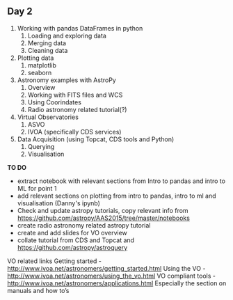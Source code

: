 ## Day 2

1. Working with pandas DataFrames in python
    1. Loading and exploring data
    2. Merging data
    3. Cleaning data
2. Plotting data
    1. matplotlib
    2. seaborn
3. Astronomy examples with AstroPy
    1. Overview 
    2. Working with FITS files and WCS
    3. Using Coorindates
    4. Radio astronomy related tutorial(?) 
4. Virtual Observatories
    1. ASVO
    2. IVOA (specifically CDS services)
5. Data Acquisition (using Topcat, CDS tools and Python)
    1. Querying
    2. Visualisation


**TO DO**

- extract notebook with relevant sections from Intro to pandas and intro to ML for point 1
- add relevant sections on plotting from intro to pandas, intro to ml and visualisation (Danny's ipynb)
- Check and update astropy tutorials, copy relevant info from https://github.com/astropy/AAS2015/tree/master/notebooks
- create radio astronomy related astropy tutorial
- create and add slides for VO overview
- collate tutorial from CDS and Topcat and https://github.com/astropy/astroquery

VO related links
Getting started - http://www.ivoa.net/astronomers/getting_started.html 
Using the VO - http://www.ivoa.net/astronomers/using_the_vo.html
VO compliant tools - http://www.ivoa.net/astronomers/applications.html
Especially the section on manuals and how to’s

